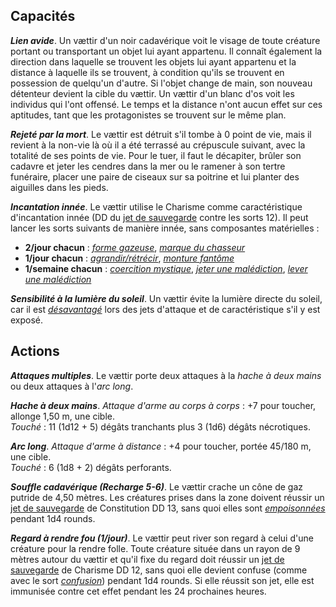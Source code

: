 ## Capacités
_**Lien avide**_. Un vættir d'un noir cadavérique voit le visage de toute créature portant ou transportant un objet lui ayant appartenu. Il connaît également la direction dans laquelle se trouvent les objets lui ayant appartenu et la distance à laquelle ils se trouvent, à condition qu'ils se trouvent en possession de quelqu'un d'autre. Si l'objet change de main, son nouveau détenteur devient la cible du vættir. Un vættir d'un blanc d'os voit les individus qui l'ont offensé. Le temps et la distance n'ont aucun effet sur ces aptitudes, tant que les protagonistes se trouvent sur le même plan.

_**Rejeté par la mort**_. Le vættir est détruit s'il tombe à 0 point de vie, mais il revient à la non-vie là où il a été terrassé au crépuscule suivant, avec la totalité de ses points de vie. Pour le tuer, il faut le décapiter, brûler son cadavre et jeter les cendres dans la mer ou le ramener à son tertre funéraire, placer une paire de ciseaux sur sa poitrine et lui planter des aiguilles dans les pieds.

_**Incantation innée**_. Le vættir utilise le Charisme comme caractéristique d'incantation innée (DD du [jet de sauvegarde](/utiliser-les-caracteristiques/#jets-de-sauvegarde) contre les sorts 12). Il peut lancer les sorts suivants de manière innée, sans composantes matérielles :
* **2/jour chacun** : [_forme gazeuse_](/grimoire/forme-gazeuse/), [_marque du chasseur_](/grimoire/marque-du-chasseur/)
* **1/jour chacun** : [_agrandir/rétrécir_](/grimoire/agrandir-retrecir/), [_monture fantôme_](/grimoire/monture-fantome/)
* **1/semaine chacun** : [_coercition mystique_](/grimoire/coercition-mystique/), [_jeter une malédiction_](/grimoire/jeter-une-malediction/), [_lever une malédiction_](/grimoire/lever-une-malediction/)

_**Sensibilité à la lumière du soleil**_. Un vættir évite la lumière directe du soleil, car il est [_désavantagé_](/utiliser-les-caracteristiques/#avantage-et-desavantage) lors des jets d'attaque et de caractéristique s'il y est exposé.

## Actions
_**Attaques multiples**_. Le vættir porte deux attaques à la _hache à deux mains_ ou deux attaques à l'_arc long_.

_**Hache à deux mains**_. _Attaque d'arme au corps à corps_ : +7 pour toucher, allonge 1,50 m, une cible.  
_Touché_ : 11 (1d12 + 5) dégâts tranchants plus 3 (1d6) dégâts nécrotiques.

_**Arc long**_. _Attaque d'arme à distance_ : +4 pour toucher, portée 45/180 m, une cible.  
_Touché_ : 6 (1d8 + 2) dégâts perforants.

_**Souffle cadavérique (Recharge 5-6)**_. Le vættir crache un cône de gaz putride de 4,50 mètres. Les créatures prises dans la zone doivent réussir un [jet de sauvegarde](/utiliser-les-caracteristiques/#jets-de-sauvegarde) de Constitution DD 13, sans quoi elles sont [_empoisonnées_](/gerer-la-sante-du-personnage/#empoisonne) pendant 1d4 rounds.

_**Regard à rendre fou (1/jour)**_. Le vættir peut river son regard à celui d'une créature pour la rendre folle. Toute créature située dans un rayon de 9 mètres autour du vættir et qu'il fixe du regard doit réussir un [jet de sauvegarde](/utiliser-les-caracteristiques/#jets-de-sauvegarde) de Charisme DD 12, sans quoi elle devient confuse (comme avec le sort [_confusion_](/grimoire/confusion/)) pendant 1d4 rounds. Si elle réussit son jet, elle est immunisée contre cet effet pendant les 24 prochaines heures.
